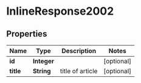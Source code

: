 
# InlineResponse2002

## Properties
Name | Type | Description | Notes
------------ | ------------- | ------------- | -------------
**id** | **Integer** |  |  [optional]
**title** | **String** | title of article |  [optional]




